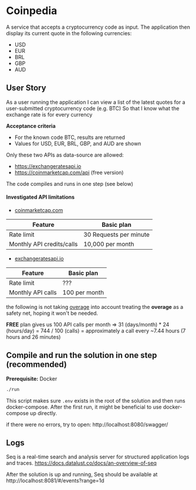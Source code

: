 # Coinpedia

A service that accepts a cryptocurrency code as input. The application then display its current quote in the following currencies:
- USD
- EUR
- BRL
- GBP
- AUD

## User Story
As a user running the application
I can view a list of the latest quotes for a user-submitted cryptocurrency code (e.g. BTC)
So that I know what the exchange rate is for every currency

**Acceptance criteria**
- For the known code BTC, results are returned
- Values for USD, EUR, BRL, GBP, and AUD are shown

Only these two APIs as data-source are allowed:
- https://exchangeratesapi.io
- https://coinmarketcap.com/api (free version)

The code compiles and runs in one step (see below)

#### Investigated API limitations
- [coinmarketcap.com](https://coinmarketcap.com/api/pricing/)

| Feature    | Basic plan |
| -------- | ------- |
| Rate limit | 30 Requests per minute |
| Monthly API credits/calls | 10,000 per month |


- [exchangeratesapi.io](https://manage.exchangeratesapi.io/plan)

| Feature    | Basic plan |
| -------- | ------- |
| Rate limit | ??? |
| Monthly API calls | 100 per month |


the following is not taking [overage](https://exchangeratesapi.io/documentation/#billing-overages) into account treating the **overage** as a safety net, hoping it won't be needed.

**FREE** plan gives us 100 API calls per month ⇒ 31 (days/month) * 24 (hours/day) = 744 / 100 (calls) = approximately a call every ~7.44 hours (7 hours and 26 minutes)

## Compile and run the solution in one step (recommended)
**Prerequisite:** Docker
```bash
./run
```
This script makes sure `.env` exists in the root of the solution and then runs docker-compose.
After the first run, it might be beneficial to use docker-compose up directly.

if there were no errors, try to open:
http://localhost:8080/swagger/


## Logs
Seq is a real-time search and analysis server for structured application logs and traces.
https://docs.datalust.co/docs/an-overview-of-seq

After the solution is up and running, Seq should be available at http://localhost:8081/#/events?range=1d
